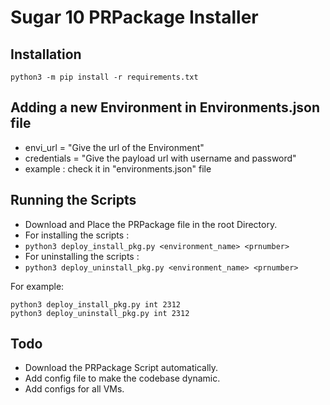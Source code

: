 # Sugar 10 PRPackage Installer

## Installation

```shell script
python3 -m pip install -r requirements.txt
```
## Adding a new Environment in Environments.json file
- envi_url = "Give the url of the Environment"
- credentials = "Give the payload url with username and password"
- example : check it in "environments.json" file

## Running the Scripts

- Download and Place the PRPackage file in the root Directory.
-  For installing the scripts :
- `python3 deploy_install_pkg.py <environment_name> <prnumber>`
-  For uninstalling the scripts :
- `python3 deploy_uninstall_pkg.py <environment_name> <prnumber>`

For example:

```shell script
python3 deploy_install_pkg.py int 2312
python3 deploy_uninstall_pkg.py int 2312
```

## Todo

- Download the PRPackage Script automatically.
- Add config file to make the codebase dynamic.
- Add configs for all VMs.
